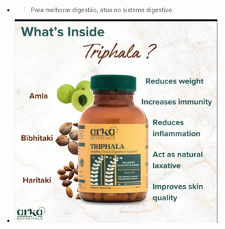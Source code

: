 - > Para melhorar digestão, atua no sistema digestivo
- ![image.png](../assets/image_1729942328546_0.png)